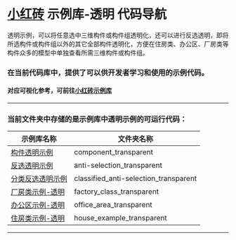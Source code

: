 # [小红砖](www.bos.xyz) 示例库-透明 代码导航


透明示例，可以将任意选中三维构件或构件组透明化，还可以进行反选透明，即将所选构件或构件组以外的其它全部构件透明化，方便在住房类、办公区、厂房类等构件众多的模型中单独查看所需三维构件或构件组。

### 在当前代码库中，提供了可以供开发者学习和使用的示例代码。

#### 对应可视化参考，可前往[小红砖示例库](https://www.bos.xyz/examples/)

---

### 当前文件夹中存储的是示例库中透明示例的可运行代码：

示例库名称 | 文件夹名称 
------------ | ------------- 
[构件透明示例](https://www.bos.xyz/examples/component_transparent.html) | component_transparent
[反选透明示例](https://www.bos.xyz/examples/counter_selection_transparent.html) | anti-selection_transparent
[分类反选透明示例](https://www.bos.xyz/examples/classified_counter_selection_transparent.html) | classified_anti-selection_transparent
[厂房类示例-透明](https://www.bos.xyz/examples/factory_class_transparent.html) | factory_class_transparent
[办公区示例-透明](https://www.bos.xyz/examples/office_area_transparent.html) | office_area_transparent
[住房类示例-透明](https://www.bos.xyz/examples/house_example_transparent.html) | house_example_transparent

---
